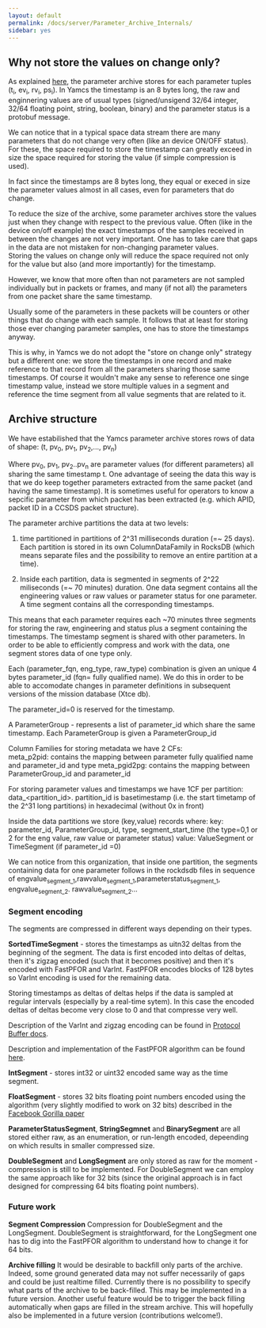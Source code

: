 ```yaml
---
layout: default
permalink: /docs/server/Parameter_Archive_Internals/
sidebar: yes
---
```


## Why not store the values on change only?
As explained [here](../Parameter_Archive), the parameter archive stores for each parameter tuples (t<sub>i</sub>, ev<sub>i</sub>, rv<sub>i</sub>, ps<sub>i</sub>). In Yamcs the timestamp is an 8 bytes long, the raw and enginnering values are of usual types (signed/unsigend 32/64 integer, 32/64 floating point, string, boolean, binary) and the parameter status is a protobuf message.

We can notice that in a typical space data stream there are many parameters that do not change very often (like an device ON/OFF status). For these, the space required to store the timestamp can greatly exceed in size the space required for storing the value (if simple compression is used).

In fact since the timestamps are 8 bytes long, they equal or execed in size the parameter values almost in all cases, even for parameters that do change.

To reduce the size of the archive, some parameter archives store the values just when they change with respect to the previous value. Often (like in the device on/off example) the exact timestamps of the samples received in between the changes are not very important. One has to take care that gaps in the data are not mistaken for non-changing parameter values.  
Storing the values on change only will reduce the space required not only for the value but also (and more importantly) for the timestamp.

However, we know that more often than not parameters are not sampled individually but in packets or frames, and many (if not all) the parameters from one packet share the same timestamp.

Usually some of the parameters in these packets will be counters or other things that do change with each sample. It follows that at least for storing those ever changing parameter samples, one has to store the timestamps anyway.

This is why, in Yamcs we do not adopt the "store on change only" strategy but a different one: we store the timestamps in one record and make reference to that record from all the parameters sharing those same timestamps. Of course it wouldn't make any sense to reference one singe timestamp value, instead we store multiple values in a segment and reference the time segment from all value segments that are related to it.

## Archive structure 
We have estabilished that the Yamcs parameter archive stores rows of data of shape:
(t, pv<sub>0</sub>, pv<sub>1</sub>, pv<sub>2</sub>,...,  pv<sub>n</sub>)

Where pv<sub>0</sub>, pv<sub>1</sub>, pv<sub>2</sub>..pv<sub>n</sub> are parameter values (for different parameters) all sharing the same timestamp t. One advantage of seeing the data this way is that we do keep together parameters extracted from the same packet (and having the same timestamp). It is sometimes useful for operators to know a sepcific parameter from which packet has been extracted (e.g. which APID, packet ID in a CCSDS packet structure).

The parameter archive partitions the data at two levels:

1.  time partitioned in partitions of 2^31 milliseconds duration (=~ 25 days). Each partition is stored in its own ColumnDataFamily in RocksDB (which means separate files and the possibility to remove an entire partition at a time).

2. Inside each partition, data is segmented in segments of 2^22 miliseconds (=~ 70 minutes) duration. One data segment contains all the engineering values or raw values or parameter status for one parameter. A time segment contains all the corresponding timestamps. 

This means that each parameter requires each ~70 minutes three segments for storing the raw, engineering and status plus a segment containing the timestamps. The timestamp segment is shared with other parameters. In order to be able to efficiently compress and work with the data, one segment stores data of one type only.

Each (parameter_fqn, eng_type, raw_type) combination is given an unique 4 bytes parameter_id (fqn= fully qualified name). We do this in order to be able to accomodate changes in parameter definitions in subsequent versions of the mission database (Xtce db).

The parameter_id=0 is reserved for the timestamp.

A ParameterGroup - represents a list of parameter_id which share the same timestamp.
Each ParameterGroup is given a ParameterGroup_id


Column Families
 for storing metadata we have 2 CFs:  
   meta_p2pid:  contains the mapping between parameter fully qualified name and parameter_id and type
   meta_pgid2pg: contains the mapping between ParameterGroup_id and parameter_id
 
For storing parameter values and timestamps we have 1CF per partition: data_<partition_id>.
partition_id is basetimestamp (i.e. the start timetamp of the 2^31 long partitions) in hexadecimal (without 0x in front)

Inside the data partitions we store (key,value) records where:
  key: parameter_id, ParameterGroup_id, type, segment_start_time (the type=0,1 or 2 for the eng value, raw value or parameter status)
  value: ValueSegment or TimeSegment (if parameter_id =0)
      
We can notice from this organization, that inside one partition, the segments containing data for one parameter follows in the rockdsdb files in sequence of engvalue<sub>segment_1</sub>,rawvalue<sub>segment_1</sub>,parameterstatus<sub>segment_1</sub>, engvalue<sub>segment_2</sub>. rawvalue<sub>segment_2</sub>...
      

### Segment encoding
The segments are compressed in different ways depending on their types.

**SortedTimeSegment** - stores the timestamps as uitn32 deltas from the beginning of the segment. The data is first encoded into deltas of deltas, then it's zigzag encoded (such that it becomes positive) and then it's encoded with FastPFOR and VarInt. FastPFOR encodes blocks of 128 bytes so VarInt encoding is used for the remaining data.

Storing timestamps as deltas of deltas helps if the data is sampled at regular intervals (especially by a real-time sytem). In this case the encoded deltas of deltas become very close to 0 and that compresse very well.

Description of the VarInt and zigzag encoding can be found in [Protocol Buffer docs](https://developers.google.com/protocol-buffers/docs/encoding).

Description and implementation of the FastPFOR algorithm can be found [here](https://github.com/lemire/JavaFastPFOR).

**IntSegment** - stores int32 or uint32 encoded same way as the time segment.

**FloatSegment** - stores 32 bits floating point numbers encoded using the algorithm (very slightly modified to work on 32 bits) described in the [Facebook Gorilla paper](http://www.vldb.org/pvldb/vol8/p1816-teller.pdf)

**ParameterStatusSegment**, **StringSegmnet** and **BinarySegment** are all stored either raw, as an enumeration, or run-length encoded, depeending on which results in smaller compressed size.

**DoubleSegment** and **LongSegment** are only stored as raw for the moment - compression is still to be implemented. For DoubleSegment we can employ the same approach like for 32 bits (since the original approach is in fact designed for compressing 64 bits floating point numbers).


### Future work
**Segment Compression**
Compression for DoubleSegment and the LongSegment. DoubleSegment is straightforward, for the LongSegment one has to dig into the FastPFOR algorithm to understand how to change it for 64 bits.

**Archive filling**
It would be desirable to backfill only parts of the archive. Indeed, some ground generated data may not suffer necessarily of gaps and could be just realtime filled. Currently there is no possibility to specify what parts of the archive to be back-filled. This may be implemented in a future version.
Another useful feature would be to trigger the back filling automatically when gaps are filled in the stream archive. This will hopefully also be implemented in a future version  (contributions welcome!).
